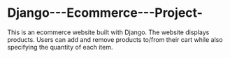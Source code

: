 # Django---Ecommerce---Project-
This is an ecommerce website built with Django. The website displays products. Users can add and remove products to/from their cart while also specifying the quantity of each item.

